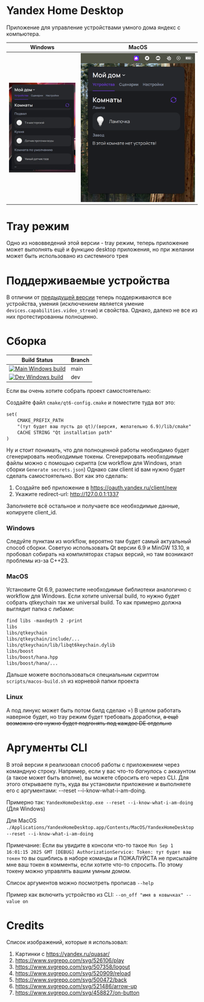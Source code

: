 # Yandex Home Desktop
Приложение для управление устройствами умного дома яндекс с компьютера.

Windows            |  MacOS
:-------------------------:|:-------------------------:
![Windows Demo](assets/windows_demo.jpg) | ![MacOS Demo](assets/macos_demo.png)

# Tray режим
Одно из нововведений этой версии - tray режим, теперь приложение может выполнять ещё и функцию desktop приложения, но при желании может быть использовано из системного трея

# Поддерживаемые устройства
В отличии от [предыдущей версии](https://github.com/Yagodnik/YandexHomeWidgets) теперь поддерживаются все устройства, умения (исключением является умение ```devices.capabilities.video_stream```) и свойства. Однако, далеко не все из них протестированны полноценно.

# Сборка
| Build Status         | Branch |
|---------------------|---------|
| [![Main Windows build](https://github.com/Yagodnik/YandexHomeDesktop/actions/workflows/build-windows.yml/badge.svg?branch=main)](https://github.com/Yagodnik/YandexHomeDesktop/actions/workflows/build-windows.yml) | main |
| [![Dev Windows build](https://github.com/Yagodnik/YandexHomeDesktop/actions/workflows/build-windows.yml/badge.svg?branch=dev)](https://github.com/Yagodnik/YandexHomeDesktop/actions/workflows/build-windows.yml) | dev |

Если вы очень хотите собрать проект самостоятельно:

Создайте файл ```cmake/qt6-config.cmake``` и поместите туда вот это:
```
set(
    CMAKE_PREFIX_PATH
    "(тут будет ваш пусть до qt)/(версия, желательно 6.9)/lib/cmake"
    CACHE STRING "Qt installation path"
)

```

Ну и стоит понимать, что для полноценной работы необходимо будет сгенерировать необходимые токены.
Сгенерировать необходимые файлы можно с помощью скрипта (см workflow для Windows, этап сборки ```Generate secrets.json```)
Однако сам client id вам нужно будет сделать самостоятельно. Вот как это сделать:
1) Создайте веб приложение в https://oauth.yandex.ru/client/new
2) Укажите redirect-url: http://127.0.0.1:1337

Заполняете всё остальное и получаете все необходимые данные, копируете client_id.

### Windows
Следуйте пунктам из workflow, вероятно там будет самый актуальный способ сборки. 
Советую использовать Qt версии 6.9 и MinGW 13.10, я пробовал собирать на компиляторах старых версий, но там возникают проблемы из-за C++23.

### MacOS
Установите Qt 6.9, разместите необходимые библиотеки аналогично с workflow для Windows. Если хотите universal build, то 
нужно будет собрать qtkeychain так же universal build. 
То как примерно должна выглядит папка с либами:
```
find libs -maxdepth 2 -print 
libs
libs/qtkeychain
libs/qtkeychain/include/...
libs/qtkeychain/lib/libqt6keychain.dylib
libs/boost
libs/boost/hana.hpp
libs/boost/hana/...
```

Дальше можете воспользоваться специальным скриптом ```scripts/macos-build.sh``` из корневой папки проекта

### Linux
А под линукс может быть потом билд сделаю =)
В целом работать наверное будет, но tray режим будет требовать доработки, ~~а ещё возможно его нужно будет подгонять под каждое DE отдельно~~

# Аргументы CLI

В этой версии я реализовал способ работы с приложением через командную строку.
Например, если у вас что-то *багнулось* с аккаунтом (а такое может быть вполне), вы можете сбросить его через CLI. 
Для этого открываете путь, куда вы установили приложение и выполняете его с аргументами: --reset --i-know-what-i-am-doing.

Примерно так: ```YandexHomeDesktop.exe --reset --i-know-what-i-am-doing``` (Для Windows)

Для MacOS ```./Applications/YandexHomeDesktop.app/Contents/MacOS/YandexHomeDesktop --reset --i-know-what-i-am-doing```

Примечание: Если вы увидите в консоли что-то такое ```Mon Sep 1 16:01:15 2025 GMT [DEBUG] AuthorizationService: Token: тут будет ваш токен```
то вы ошиблись в наборе команды и ПОЖАЛУЙСТА не присылайте мне ваш токен в комменты, если хотите что-то спросить. 
По этому токену можно управлять вашим умным домом.

Список аргументов можно посмотреть прописав ```--help```

Пример как включить устройство из CLI: ``` --on_off "имя в ковычках" --value on ```

# Credits
Список изображений, которые я использовал: 
1) Картинки с https://yandex.ru/quasar/
2) https://www.svgrepo.com/svg/526106/play
3) https://www.svgrepo.com/svg/507358/logout
4) https://www.svgrepo.com/svg/520909/reload
5) https://www.svgrepo.com/svg/500472/back
6) https://www.svgrepo.com/svg/521486/arrow-up
7) https://www.svgrepo.com/svg/458827/on-button